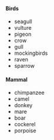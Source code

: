 #### Birds

* seagull
* vulture
* pigeon
* crow
* gull
* mockingbirds
* raven
* sparrow

#### Mammal
* chimpanzee
* camel
* donkey
* mare
* boar
* cockerel
* porpoise